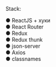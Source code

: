 Stack:

● ReactJS + хуки </br>
● React Router </br>
● Redux </br>
● Redux thunk </br>
● json-server </br>
● Axios </br>
● classnames </br>
